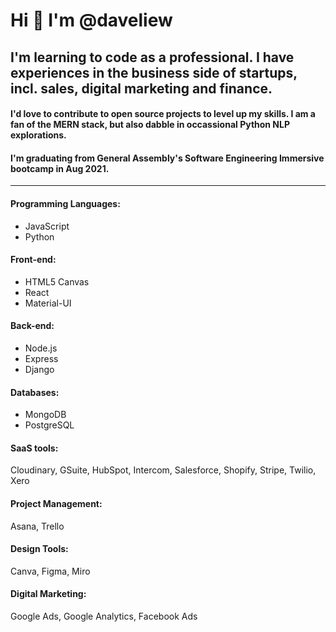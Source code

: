 # Hi 👋 I'm @daveliew
## I'm learning to code as a professional. I have experiences in the business side of startups, incl. sales, digital marketing and finance.
#### I'd love to contribute to open source projects to level up my skills. I am a fan of the MERN stack, but also dabble in occassional Python NLP explorations.
#### I'm graduating from General Assembly's Software Engineering Immersive bootcamp in Aug 2021.
---

#### Programming Languages:
* JavaScript 
* Python

#### Front-end:
* HTML5 Canvas
* React
* Material-UI

#### Back-end:
* Node.js
* Express
* Django

#### Databases:
* MongoDB
* PostgreSQL

#### SaaS tools:
Cloudinary, GSuite, HubSpot, Intercom, Salesforce, Shopify, Stripe, Twilio, Xero

#### Project Management:
Asana, Trello

#### Design Tools:
Canva, Figma, Miro

#### Digital Marketing:
Google Ads, Google Analytics, Facebook Ads
